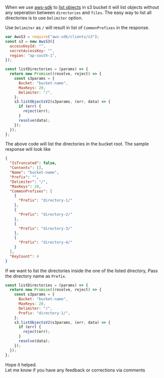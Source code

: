 <!--


---
 'NodeJS : List S3 directories with AWS SDK'
date: 2018-02-28 00:02:00 IST
updated: 2018-02-28 00:02:00 IST
categories: nodejs, aws
---

-->
<!DOCTYPE html>
<html>

<head>
  <title>basic-git-workflow</title>
  <meta charset="utf-8">
  <meta name="viewport" content="width=device-width, initial-scale=1.0">

  <link rel="stylesheet" href="./css/bootstrap.css">
  <link rel="stylesheet" href="./css/bootstrap.grid.css">
  <link rel="stylesheet" href="./css/bootstrap.min.css">
  <link rel="stylesheet" href="./css/bootstrap-reboot.min.css">
  <link rel="stylesheet" href="./css/bootstrap.css.map">
  <link rel="stylesheet" href="./css/blog-home.css">
  <link rel="stylesheet" href="./css/prism.css">
  <script async defer src="./css/prism.js"></script>
</head>

<body>

When we use [aws-sdk][aws-sdk] to [list objects][api-list-objects] in s3 bucket it will list objects without any seperation between `directories` and `files`. The easy way to list all directories is to use `Delimiter` option.

Use `Delimiter` as `/` will result in list of `CommonPrefixes` in the response.

```js
var AwsS3 = require("aws-sdk/clients/s3");
const s3 = new AwsS3({
  accessKeyId: "",
  secretAccessKey: "",
  region: "ap-south-1",
});

const listDirectories = (params) => {
  return new Promise((resolve, reject) => {
    const s3params = {
      Bucket: "bucket-name",
      MaxKeys: 20,
      Delimiter: "/",
    };
    s3.listObjectsV2(s3params, (err, data) => {
      if (err) {
        reject(err);
      }
      resolve(data);
    });
  });
};
```

The above code will list the directories in the bucket root.
The sample response will look like

```json
{
  "IsTruncated": false,
  "Contents": [],
  "Name": "bucket-name",
  "Prefix": "",
  "Delimiter": "/",
  "MaxKeys": 20,
  "CommonPrefixes": [
    {
      "Prefix": "directory-1/"
    },
    {
      "Prefix": "directory-2/"
    },
    {
      "Prefix": "directory-3/"
    },
    {
      "Prefix": "directory-4/"
    }
  ],
  "KeyCount": 4
}
```

If we want to list the directories inside the one of the listed directory, Pass the directory name as `Prefix`.

```js
const listDirectories = (params) => {
  return new Promise((resolve, reject) => {
    const s3params = {
      Bucket: "bucket-name",
      MaxKeys: 20,
      Delimiter: "/",
      Prefix: "directory-1/",
    };
    s3.listObjectsV2(s3params, (err, data) => {
      if (err) {
        reject(err);
      }
      resolve(data);
    });
  });
};
```

Hope it helped.  
Let me know if you have any feedback or corrections via comments

[aws-sdk]: https://www.npmjs.com/package/aws-sdk
[api-list-objects]: https://docs.aws.amazon.com/AWSJavaScriptSDK/latest/AWS/S3.html#listObjectsV2-property
